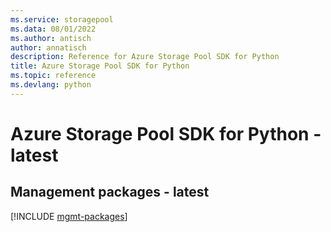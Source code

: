 ```yaml
---
ms.service: storagepool
ms.data: 08/01/2022
ms.author: antisch
author: annatisch
description: Reference for Azure Storage Pool SDK for Python
title: Azure Storage Pool SDK for Python
ms.topic: reference
ms.devlang: python
---
```

# Azure Storage Pool SDK for Python - latest

## Management packages - latest
[!INCLUDE [mgmt-packages](storage-pool-mgmt-index.md)]